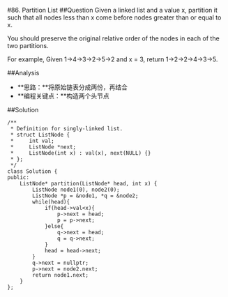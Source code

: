 #86. Partition List
##Question
Given a linked list and a value x, partition it such that all nodes less than x come before nodes greater than or equal to x.

You should preserve the original relative order of the nodes in each of the two partitions.

For example,
Given 1->4->3->2->5->2 and x = 3,
return 1->2->2->4->3->5.

##Analysis
* **思路：**将原始链表分成两份，再结合
* **编程关键点：**构造两个头节点

##Solution
```
/**
 * Definition for singly-linked list.
 * struct ListNode {
 *     int val;
 *     ListNode *next;
 *     ListNode(int x) : val(x), next(NULL) {}
 * };
 */
class Solution {
public:
    ListNode* partition(ListNode* head, int x) {
        ListNode node1(0), node2(0);
        ListNode *p = &node1, *q = &node2;
        while(head){
            if(head->val<x){
                p->next = head;
                p = p->next;
            }else{
                q->next = head;
                q = q->next;
            }
            head = head->next;
        }
        q->next = nullptr;
        p->next = node2.next;
        return node1.next;
    }
};
```